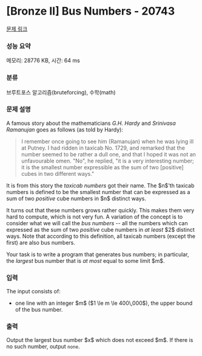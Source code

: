 # [Bronze II] Bus Numbers - 20743 

[문제 링크](https://www.acmicpc.net/problem/20743) 

### 성능 요약

메모리: 28776 KB, 시간: 64 ms

### 분류

브루트포스 알고리즘(bruteforcing), 수학(math)

### 문제 설명

<p>A famous story about the mathematicians <em>G.H. Hardy</em> and <em>Srinivasa Ramanujan</em> goes as follows (as told by Hardy):</p>

<blockquote>
<p>I remember once going to see him (Ramanujan) when he was lying ill at Putney. I had ridden in taxicab No. 1729, and remarked that the number seemed to be rather a dull one, and that I hoped it was not an unfavourable omen. "No", he replied, "it is a very interesting number; it is the smallest number expressible as the sum of two [positive] cubes in two different ways."</p>
</blockquote>

<p>It is from this story the <em>taxicab numbers</em> got their name. The $n$'th taxicab numbers is defined to be the smallest number that can be expressed as a sum of two <em>positive</em> cube numbers in $n$ distinct ways.</p>

<p>It turns out that these numbers grows rather quickly. This makes them very hard to compute, which is not very fun. A variation of the concept is to consider what we will call the <em>bus numbers</em> -- all the numbers which can expressed as the sum of two <em>positive</em> cube numbers in <em>at least</em> $2$ distinct ways. Note that according to this definition, all taxicab numbers (except the first) are also bus numbers.</p>

<p>Your task is to write a program that generates bus numbers; in particular, the <em>largest</em> bus number that is <em>at most</em> equal to some limit $m$.</p>

### 입력 

 <p>The input consists of:</p>

<ul>
	<li>one line with an integer $m$ ($1 \le m \le 400\,000$), the upper bound of the bus number. </li>
</ul>

### 출력 

 <p>Output the largest bus number $x$ which does not exceed $m$. If there is no such number, output <code>none</code>.</p>

